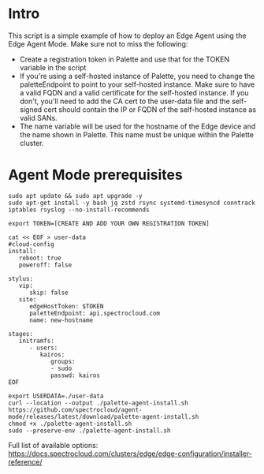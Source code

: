# Intro
This script is a simple example of how to deploy an Edge Agent using the Edge Agent Mode. Make sure not to miss the following: 

- Create a registration token in Palette and use that for the TOKEN variable in the script
- If you're using a self-hosted instance of Palette, you need to change the paletteEndpoint to point to your self-hosted instance. Make sure to have a valid FQDN and a valid certificate for the self-hosted instance. If you don't, you'll need to add the CA cert to the user-data file and the self-signed cert should contain the IP or FQDN of the self-hosted instance as valid SANs.
- The name variable will be used for the hostname of the Edge device and the name shown in Palette. This name must be unique within the Palette cluster.

# Agent Mode prerequisites

```
sudo apt update && sudo apt upgrade -y
sudo apt-get install -y bash jq zstd rsync systemd-timesyncd conntrack iptables rsyslog --no-install-recommends
```

```
export TOKEN=[CREATE AND ADD YOUR OWN REGISTRATION TOKEN]
```

```
cat << EOF > user-data
#cloud-config
install:
   reboot: true
   poweroff: false

stylus:
   vip:
      skip: false
   site:
      edgeHostToken: $TOKEN
      paletteEndpoint: api.spectrocloud.com
      name: new-hostname

stages:
   initramfs:
      - users:
         kairos:
            groups:
            - sudo
            passwd: kairos
EOF
```

```
export USERDATA=./user-data
curl --location --output ./palette-agent-install.sh https://github.com/spectrocloud/agent-mode/releases/latest/download/palette-agent-install.sh
chmod +x ./palette-agent-install.sh
sudo --preserve-env ./palette-agent-install.sh
```

Full list of available options: https://docs.spectrocloud.com/clusters/edge/edge-configuration/installer-reference/